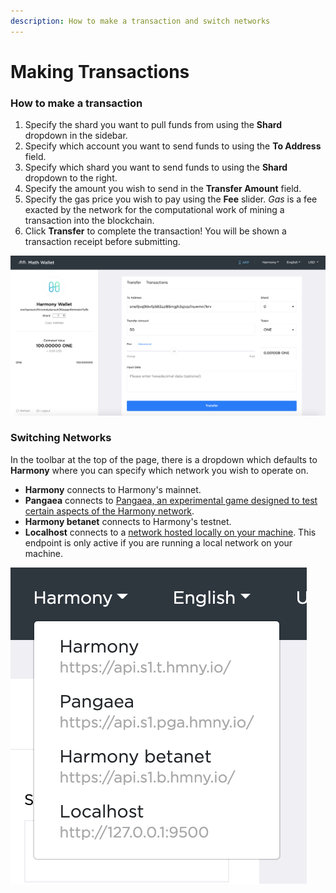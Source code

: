 ```yaml
---
description: How to make a transaction and switch networks
---
```


# Making Transactions

### How to make a transaction

1. Specify the shard you want to pull funds from using the **Shard** dropdown in the sidebar.
2. Specify which account you want to send funds to using the **To Address** field.
3. Specify which shard you want to send funds to using the **Shard** dropdown to the right.
4. Specify the amount you wish to send in the **Transfer Amount** field.
5. Specify the gas price you wish to pay using the **Fee** slider. _Gas_ is a fee exacted by the network for the computational work of mining a transaction into the blockchain.
6. Click **Transfer** to complete the transaction! You will be shown a transaction receipt before submitting.

![](../../../.gitbook/assets/screen-shot-2019-09-17-at-5.07.06-pm%20%281%29.png)

### Switching Networks

In the toolbar at the top of the page, there is a dropdown which defaults to **Harmony** where you can specify which network you wish to operate on.

* **Harmony** connects to Harmony's mainnet.
* **Pangaea** connects to [Pangaea, an experimental game designed to test certain aspects of the Harmony network](https://docs.harmony.one/pangaea/).
* **Harmony betanet** connects to Harmony's testnet.
* **Localhost** connects to a [network hosted locally on your machine](https://github.com/harmony-one/harmony/). This endpoint is only active if you are running a local network on your machine.

![](../../../.gitbook/assets/screen-shot-2019-09-18-at-10.45.00-am.png)



